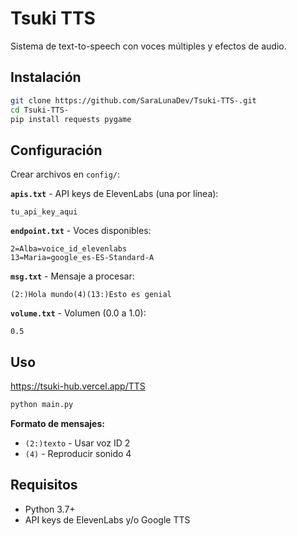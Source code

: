 # Tsuki TTS

Sistema de text-to-speech con voces múltiples y efectos de audio.

## Instalación

```bash
git clone https://github.com/SaraLunaDev/Tsuki-TTS-.git
cd Tsuki-TTS-
pip install requests pygame
```

## Configuración

Crear archivos en `config/`:

**`apis.txt`** - API keys de ElevenLabs (una por línea):
```
tu_api_key_aqui
```

**`endpoint.txt`** - Voces disponibles:
```
2=Alba=voice_id_elevenlabs
13=Maria=google_es-ES-Standard-A
```

**`msg.txt`** - Mensaje a procesar:
```
(2:)Hola mundo(4)(13:)Esto es genial
```

**`volume.txt`** - Volumen (0.0 a 1.0):
```
0.5
```

## Uso

https://tsuki-hub.vercel.app/TTS

```bash
python main.py
```

**Formato de mensajes:**
- `(2:)texto` - Usar voz ID 2
- `(4)` - Reproducir sonido 4

## Requisitos

- Python 3.7+
- API keys de ElevenLabs y/o Google TTS